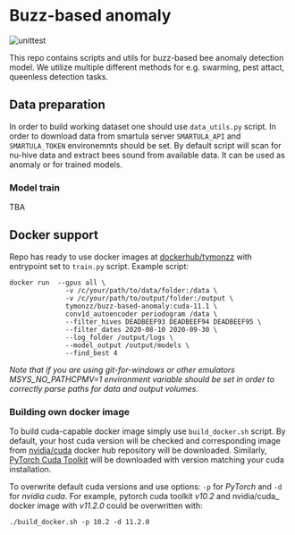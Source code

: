 # Buzz-based anomaly

![unittest](https://github.com/tymons/buzz-based-anomaly/actions/workflows/code-check-anaconda.yml/badge.svg)

This repo contains scripts and utils for buzz-based bee anomaly detection model. We utilize multiple different methods for e.g. swarming, pest attact, queenless detection tasks.

## Data preparation

In order to build working dataset one should use ```data_utils.py``` script. In order to download data from smartula server `SMARTULA_API` and `SMARTULA_TOKEN` environemnts should be set. 
By default script will scan for nu-hive data and extract bees sound from available data. It can be used as anomaly or for trained models.

### Model train

TBA

## Docker support 

Repo has ready to use docker images at [dockerhub/tymonzz](https://hub.docker.com/repository/docker/tymonzz/buzz-based-anomaly)
with entrypoint set to `train.py` script. Example script: 

```shell
docker run  --gpus all \
              -v /c/your/path/to/data/folder:/data \
              -v /c/your/path/to/output/folder:/output \
              tymonzz/buzz-based-anomaly:cuda-11.1 \
              conv1d_autoencoder periodogram /data \
              --filter_hives DEADBEEF93 DEADBEEF94 DEADBEEF95 \
              --filter_dates 2020-08-10 2020-09-30 \
              --log_folder /output/logs \
              --model_output /output/models \
              --find_best 4
```

_Note that if you are using git-for-windows or other emulators MSYS_NO_PATHCPMV=1 environment variable should be set 
in order to correctly parse paths for data and output volumes._
### Building own docker image

To build cuda-capable docker image simply use `build_docker.sh` script. By default, your 
host cuda version will be checked and corresponding image from [nvidia/cuda](https://hub.docker.com/r/nvidia/cuda) 
docker hub repository will be downloaded. Similarly, [PyTorch Cuda Toolkit](https://pytorch.org/) will be downloaded with
version matching your cuda installation.

To overwrite default cuda versions and use options: `-p` for _PyTorch_ and `-d` for _nvidia cuda_.
For example, pytorch cuda toolkit _v10.2_ and nvidia/cuda_ docker image with _v11.2.0_ could be overwritten with:

```shell
./build_docker.sh -p 10.2 -d 11.2.0
```

